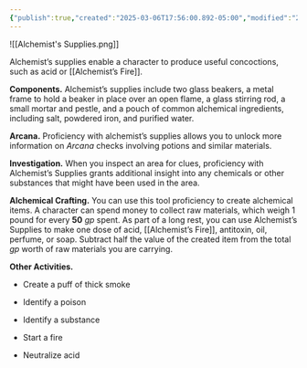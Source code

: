 ```yaml
---
{"publish":true,"created":"2025-03-06T17:56:00.892-05:00","modified":"2025-03-05T00:08:10.000-05:00","tags":["Magnus","Objet"],"cssclasses":""}
---
```



![[Alchemist's Supplies.png]]

Alchemist’s supplies enable a character to produce useful concoctions, such as acid or [[Alchemist’s Fire]].

**Components.** Alchemist’s supplies include two glass beakers, a metal frame to hold a beaker in place over an open flame, a glass stirring rod, a small mortar and pestle, and a pouch of common alchemical ingredients, including salt, powdered iron, and purified water.

**Arcana.** Proficiency with alchemist’s supplies allows you to unlock more information on *Arcana* checks involving potions and similar materials.

**Investigation.** When you inspect an area for clues, proficiency with Alchemist’s Supplies grants additional insight into any chemicals or other substances that might have been used in the area.

**Alchemical Crafting.** You can use this tool proficiency to create alchemical items. A character can spend money to collect raw materials, which weigh 1 pound for every **50** *gp* spent. As part of a long rest, you can use Alchemist’s Supplies to make one dose of acid, [[Alchemist’s Fire]], antitoxin, oil, perfume, or soap. Subtract half the value of the created item from the total *gp* worth of raw materials you are carrying.

**Other Activities.** 

- Create a puff of thick smoke

- Identify a poison

- Identify a substance 

- Start a fire

- Neutralize acid